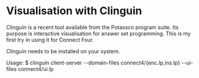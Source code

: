 # Visualisation with Clinguin
Clinguin is a recent tool available from the Potassco program suite. Its purpose is interactive visualisation for answer set programming. This is my first try in using it for Connect Four.

Clinguin needs to be installed on your system.

Usage: $ clinguin client-server --domain-files connect4/{enc.lp,ins.lp} --ui-files connect4/ui.lp